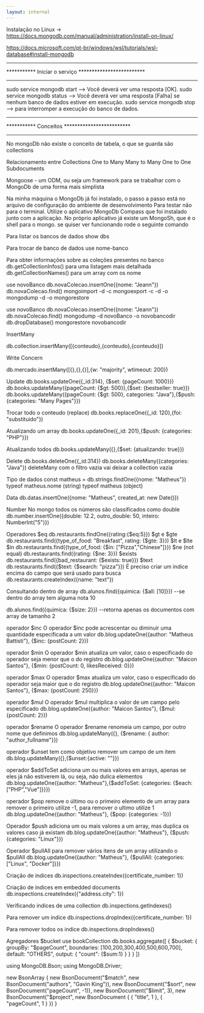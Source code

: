 ```yaml
---
layout: internal
---
```


Instalação no Linux -> <https://docs.mongodb.com/manual/administration/install-on-linux/>

<https://docs.microsoft.com/pt-br/windows/wsl/tutorials/wsl-database#install-mongodb>

**********************************************************
***********  Iniciar o serviço   *************************
**********************************************************

sudo service mongodb start --> Você deverá ver uma resposta [OK].
sudo service mongodb status  --> Você deverá ver uma resposta [Falha] se nenhum banco de dados estiver em execução.
sudo service mongodb stop --> para interromper a execução do banco de dados.

**********************************************************
***********     Conceitos        *************************
**********************************************************

No mongoDb não existe o conceito de tabela, o que se guarda são collections

Relacionamento entre Collections
 One to Many
 Many to Many
 One to One
 Subdocuments

Mongoose - um ODM, ou seja um framework para se trabalhar com o MongoDb de uma forma mais simplista

Na minha máquina o MongoDb já foi instalado, o passo a passo está no arquivo de configuração do ambiente de desenvolvimento
Para testar não para o terminal. Utilize o aplicativo MongoDb Compass que foi instalado junto com a aplicação.
No próprio aplicativo já existe um MongoSh, que é o shell para o mongo. se quiser ver funcionando rode o seguinte comando

Para listar os bancos de dados
show dbs

Para trocar de banco de dados
use nome-banco

Para obter informações sobre as coleções presentes no banco
db.getCollectionInfos() para uma listagem mais detalhada
db.getCollectionNames() para um array com os nome

use novoBanco
db.novaColecao.insertOne({nome: "Jeann"})
db.novaColecao.find()
mongoimport <arquivo> -d <database> -c <collection>
mongoexport -c <collection> -d <database> -o <output>
mongodump -d <banco> -o <diretorio>
mongorestore <diretorio>

use novoBanco
db.novaColecao.insertOne({nome: "Jeann"})
db.novaColecao.find()
mongodump -d novoBanco -o novobancodir
db.dropDatabase()
mongorestore novobancodir

InsertMany

db.collection.insertMany([{conteudo},{conteudo},{conteudo}])

Write Concern

db.mercado.insertMany([{},{},{}],{w: "majority", wtimeout: 200})

Update
db.books.updateOne({_id:314}, {$set: {pageCount: 1000}})
db.books.updateMany({pageCount: {$gt: 500}},{$set: {bestseller: true}})
db.books.updateMany({pageCount: {$gt: 500}, categories: "Java"},{$push: {categories: "Many Pages"}})

Trocar todo o conteudo (replace)
db.books.replaceOne({_id: 120},{foi: "substituido"})

Atualizando um array
db.books.updateOne({_id: 201},{$push: {categories: "PHP"}})

Atualizando todos
db.books.updateMany({},{$set: {atualizando: true}})

Delete
db.books.deleteOne({_id:314})
db.books.deleteMany({categories: "Java"})
deleteMany com o filtro vazia vai deixar a collection vazia

Tipo de dados
const matheus = db.strings.findOne({nome: "Matheus"})
typeof matheus.nome (string)
typeof matheus (object)

Data
db.datas.insertOne({nome: "Matheus", created_at: new Date()})

Number
No mongo todos os números são classificados como double
db.number.insertOne({double: 12.2, outro_double: 50, inteiro: NumberInt("5")})

Operadores
$eq
db.restaurants.findOne({rating:{$eq:5}})
$gt e $gte
db.restaurants.find({type_of_food: "Breakfast", rating: {$gte: 3}})
$lt e $lte
$in
db.restaurants.find({type_of_food: {$in: ["Pizza","Chinese"]}})
$ne (not equal)
db.restaurants.find({rating: {$ne: 3}})
$exists
db.restaurants.find({bad_restaurant: {$exists: true}})
$text
db.restaurants.find({$text: {$search: "pizza"}})
É preciso criar um indice encima do campo que será usado para busca
db.restaurants.createIndex({name: "text"})

Consultando dentro de array
db.alunos.find({quimica: {$all: [10]}})   --se dentro do array tem alguma nota 10

db.alunos.find({quimica: {$size: 2}})     --retorna apenas os documentos com array de tamanho 2

operador $inc
O operador $inc pode acrescentar ou diminuir uma quantidade especificada a um valor
db.blog.updateOne({author: "Matheus Battisti"}, {$inc: {postCount: 2}})

operador $min
O operador $min atualiza um valor, caso o especificado do operador seja menor que o do registro
db.blog.updateOne({author: "Maicon Santos"}, {$min: {postCount: 0, likesReceived: 0}})

operador $max
O operador $max atualiza um valor, caso o especificado do operador seja maior que o do registro
db.blog.updateOne({author: "Maicon Santos"}, {$max: {postCount: 250}})

operador $mul
O operador $mul multiplica o valor de um campo pelo especificado
db.blog.updateOne({author: "Maicon Santos"}, {$mul: {postCount: 2}})

operador $rename
O operador $rename renomeia um campo, por outro nome que definimos
db.blog.updateMany({}, {$rename: { author: "author_fullname"}})

operador $unset
tem como objetivo remover um campo de um item
db.blog.updateMany({},{$unset:{active: ""}})

operador $addToSet
adiciona um ou mais valores em arrays, apenas se eles já não estiverem lá, ou seja, não dulica elementos
db.blog.updateOne({author: "Matheus"},{$addToSet: {categories: {$each: ["PHP","Vue"]}}})

operador $pop
remove o último ou o primeiro elemento de um array
para remover o primeiro utilize -1, para remover o ultimo utilize 1
db.blog.updateOne({author: "Matheus"}, {$pop: {categories: -1}})

Operador $push
adiciona um ou mais valores a um array, mas duplica os valores caso já existam
db.blog.updateOne({author: "Matheus"}, {$push: {categories: "Linux"}})

Operador $pullAll
para remover vários itens de um array utilizando o $pullAll
db.blog.updateOne({author: "Matheus"}, {$pullAll: {categories: ["Linux", "Docker"]}})

Criação de indices
db.inspections.createIndex({certificate_number: 1})

Criação de indices em embedded documents
db.inspections.createIndex({"address.city": 1})

Verificando indices de uma collection
db.inspections.getIndexes()

Para remover um indice
db.inspections.dropIndex({certificate_number: 1})

Para remover todos os indice
db.inspections.dropIndexes()

Agregadores
$bucket
use bookCollection
db.books.aggregate([
{
 $bucket: {
  groupBy: "$pageCount",
  boundaries: [100,200,300,400,500,600,700],
  default: "OTHERS",
  output: {
   "count": {$sum:1}
  }
 }
}
])

using MongoDB.Bson;
using MongoDB.Driver;

new BsonArray
{
    new BsonDocument("$match",
    new BsonDocument("authors", "Gavin King")),
    new BsonDocument("$sort",
    new BsonDocument("pageCount", -1)),
    new BsonDocument("$limit", 3),
    new BsonDocument("$project",
    new BsonDocument
        {
            { "title", 1 },
            { "pageCount", 1 }
        })
}
